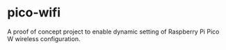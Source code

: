 # pico-wifi
A proof of concept project to enable dynamic setting of Raspberry Pi Pico W wireless configuration.
